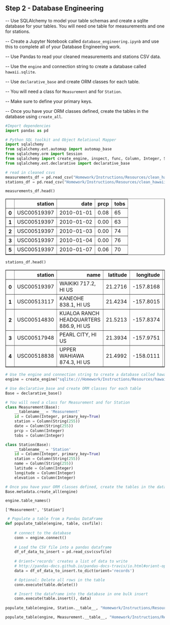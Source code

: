 
## Step 2 - Database Engineering

-- Use SQLAlchemy to model your table schemas and create a sqlite database for your tables. You will need one table for measurements and one for stations.

-- Create a Jupyter Notebook called `database_engineering.ipynb` and use this to complete all of your Database Engineering work.

-- Use Pandas to read your cleaned measurements and stations CSV data.

-- Use the `engine` and connection string to create a database called `hawaii.sqlite`.

-- Use `declarative_base` and create ORM classes for each table.

-- You will need a class for `Measurement` and for `Station`.

-- Make sure to define your primary keys.

-- Once you have your ORM classes defined, create the tables in the database using `create_all`.


```python
#Import dependencies
import pandas as pd

# Python SQL toolkit and Object Relational Mapper
import sqlalchemy
from sqlalchemy.ext.automap import automap_base
from sqlalchemy.orm import Session
from sqlalchemy import create_engine, inspect, func, Column, Integer, String, Float, Date
from sqlalchemy.ext.declarative import declarative_base
```


```python
# read in cleaned csvs
measurements_df = pd.read_csv("Homework/Instructions/Resources/clean_hawaii_measurements.csv", index_col=0)
stations_df = pd.read_csv("Homework/Instructions/Resources/clean_hawaii_stations.csv", index_col=0)
```


```python
measurements_df.head()
```




<div>
<style scoped>
    .dataframe tbody tr th:only-of-type {
        vertical-align: middle;
    }

    .dataframe tbody tr th {
        vertical-align: top;
    }

    .dataframe thead th {
        text-align: right;
    }
</style>
<table border="1" class="dataframe">
  <thead>
    <tr style="text-align: right;">
      <th></th>
      <th>station</th>
      <th>date</th>
      <th>prcp</th>
      <th>tobs</th>
    </tr>
  </thead>
  <tbody>
    <tr>
      <th>0</th>
      <td>USC00519397</td>
      <td>2010-01-01</td>
      <td>0.08</td>
      <td>65</td>
    </tr>
    <tr>
      <th>1</th>
      <td>USC00519397</td>
      <td>2010-01-02</td>
      <td>0.00</td>
      <td>63</td>
    </tr>
    <tr>
      <th>2</th>
      <td>USC00519397</td>
      <td>2010-01-03</td>
      <td>0.00</td>
      <td>74</td>
    </tr>
    <tr>
      <th>3</th>
      <td>USC00519397</td>
      <td>2010-01-04</td>
      <td>0.00</td>
      <td>76</td>
    </tr>
    <tr>
      <th>5</th>
      <td>USC00519397</td>
      <td>2010-01-07</td>
      <td>0.06</td>
      <td>70</td>
    </tr>
  </tbody>
</table>
</div>




```python
stations_df.head()
```




<div>
<style scoped>
    .dataframe tbody tr th:only-of-type {
        vertical-align: middle;
    }

    .dataframe tbody tr th {
        vertical-align: top;
    }

    .dataframe thead th {
        text-align: right;
    }
</style>
<table border="1" class="dataframe">
  <thead>
    <tr style="text-align: right;">
      <th></th>
      <th>station</th>
      <th>name</th>
      <th>latitude</th>
      <th>longitude</th>
      <th>elevation</th>
    </tr>
  </thead>
  <tbody>
    <tr>
      <th>0</th>
      <td>USC00519397</td>
      <td>WAIKIKI 717.2, HI US</td>
      <td>21.2716</td>
      <td>-157.8168</td>
      <td>3.0</td>
    </tr>
    <tr>
      <th>1</th>
      <td>USC00513117</td>
      <td>KANEOHE 838.1, HI US</td>
      <td>21.4234</td>
      <td>-157.8015</td>
      <td>14.6</td>
    </tr>
    <tr>
      <th>2</th>
      <td>USC00514830</td>
      <td>KUALOA RANCH HEADQUARTERS 886.9, HI US</td>
      <td>21.5213</td>
      <td>-157.8374</td>
      <td>7.0</td>
    </tr>
    <tr>
      <th>3</th>
      <td>USC00517948</td>
      <td>PEARL CITY, HI US</td>
      <td>21.3934</td>
      <td>-157.9751</td>
      <td>11.9</td>
    </tr>
    <tr>
      <th>4</th>
      <td>USC00518838</td>
      <td>UPPER WAHIAWA 874.3, HI US</td>
      <td>21.4992</td>
      <td>-158.0111</td>
      <td>306.6</td>
    </tr>
  </tbody>
</table>
</div>




```python
# Use the engine and connection string to create a database called hawaii.sqlite
engine = create_engine("sqlite:///Homework/Instructions/Resources/hawaii.sqlite")
```


```python
# Use declarative_base and create ORM classes for each table
Base = declarative_base()
```


```python
# You will need a class for Measurement and for Station
class Measurement(Base):
    __tablename__ = 'Measurement'
    id = Column(Integer, primary_key=True)
    station = Column(String(255))
    date = Column(String(255))
    prcp = Column(Integer)
    tobs = Column(Integer)

class Station(Base):
    __tablename__ = 'Station'
    id = Column(Integer, primary_key=True)
    station = Column(String(255))
    name = Column(String(255))
    latitude = Column(Integer)
    longitude = Column(Integer)
    elevation = Column(Integer)
```


```python
# Once you have your ORM classes defined, create the tables in the database using create_all.
Base.metadata.create_all(engine)

```


```python
engine.table_names()
```




    ['Measurement', 'Station']




```python
 # Populate a table from a Pandas DataFrame
def populate_table(engine, table, csvfile):
   
    # connect to the database
    conn = engine.connect()
    
    # Load the CSV file into a pandas dataframe 
    df_of_data_to_insert = pd.read_csv(csvfile)
    
    # Orient='records' creates a list of data to write
    # http://pandas-docs.github.io/pandas-docs-travis/io.html#orient-options
    data = df_of_data_to_insert.to_dict(orient='records')

    # Optional: Delete all rows in the table 
    conn.execute(table.delete())

    # Insert the dataframe into the database in one bulk insert
    conn.execute(table.insert(), data)
    
populate_table(engine, Station.__table__, "Homework/Instructions/Resources/clean_hawaii_stations.csv")

populate_table(engine, Measurement.__table__, "Homework/Instructions/Resources/clean_hawaii_measurements.csv")
```
